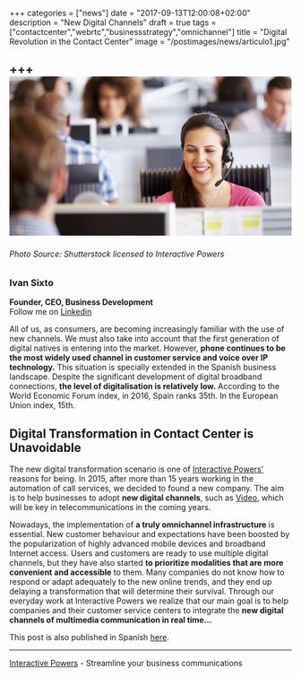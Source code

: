+++
categories = ["news"]
date = "2017-09-13T12:00:08+02:00"
description = "New Digital Channels"
draft = true
tags = ["contactcenter","webrtc","businessstrategy","omnichannel"]
title = "Digital Revolution in the Contact Center"
image = "/postimages/news/articulo1.jpg"

+++
![article1](/postimages/news/articulo1.jpg)
------------
###### Photo Source: Shutterstock licensed to Interactive Powers

###	Ivan Sixto  
**Founder, CEO, Business Development**  
Follow me on [Linkedin](https://www.linkedin.com/in/isixto/)

All of us, as consumers, are becoming increasingly familiar with the use of new channels. We must also take into account that the first generation of digital natives is entering into the market. However, **phone continues to be the most widely used channel in customer service and voice over IP technology.** This situation is specially extended in the Spanish business landscape. Despite the significant development of digital broadband connections, **the level of digitalisation is relatively low.** According to the World Economic Forum index, in 2016, Spain ranks 35th. In the European Union index, 15th.

## Digital Transformation in Contact Center is Unavoidable

The new digital transformation scenario is one of [Interactive Powers'](http://www.ivrpowers.com/) reasons for being. In 2015, after more than 15 years working in the automation of call services, we decided to found a new company. The aim is to help businesses to adopt **new digital channels**, such as [Video](http://blog.ivrpowers.com/post/trends/video-call-centers/), which will be key in telecommunications in the coming years.

Nowadays, the implementation of **a truly omnichannel infrastructure** is essential. New customer behaviour and expectations have been boosted by the popularization of highly advanced mobile devices and broadband Internet access. Users and customers are ready to use multiple digital channels, but they have also started **to prioritize modalities that are more convenient and accessible** to them. Many companies do not know how to respond or adapt adequately to the new online trends, and they end up delaying a transformation that will determine their survival. Through our everyday work at Interactive Powers we realize that our main goal is to help companies and their customer service centers to integrate the **new digital channels of multimedia communication in real time…**

This post is also published in Spanish [here](https://www.linkedin.com/pulse/una-apuesta-por-la-revoluci%C3%B3n-digital-en-el-contact-center-iv%C3%A1n-sixto?trk=mp-reader-card).

---
[Interactive Powers](http://www.ivrpowers.com/) - Streamline your business communications



